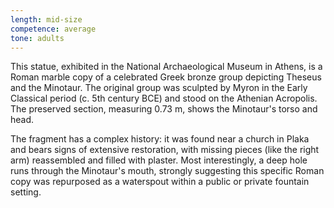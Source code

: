 ```yaml
---
length: mid-size
competence: average
tone: adults
---
```

This statue, exhibited in the National Archaeological Museum in Athens, is a Roman marble copy of a celebrated Greek bronze group depicting Theseus and the Minotaur. The original group was sculpted by Myron in the Early Classical period (c. 5th century BCE) and stood on the Athenian Acropolis. The preserved section, measuring 0.73 m, shows the Minotaur's torso and head.

<!-- more -->

The fragment has a complex history: it was found near a church in Plaka and bears signs of extensive restoration, with missing pieces (like the right arm) reassembled and filled with plaster. Most interestingly, a deep hole runs through the Minotaur's mouth, strongly suggesting this specific Roman copy was repurposed as a waterspout within a public or private fountain setting.
